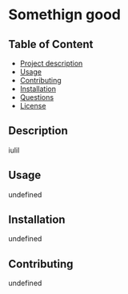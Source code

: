 
# Somethign good
  
  ## Table of Content
  - [Project description](#Description)
  - [Usage](#Usage)
  - [Contributing](#Contributing)
  - [Installation](#Installation)
  - [Questions](Questions)
  - [License](#License)

  ## Description
  iulil

  ## Usage
  undefined

  ## Installation
  undefined

  ## Contributing
  undefined


